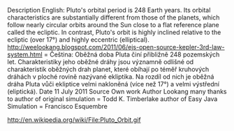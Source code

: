 Description	
English: Pluto's orbital period is 248 Earth years. Its orbital characteristics are substantially different from those of the planets, which follow nearly circular orbits around the Sun close to a flat reference plane called the ecliptic. In contrast, Pluto's orbit is highly inclined relative to the ecliptic (over 17°) and highly eccentric (elliptical).
http://weelookang.blogspot.com/2011/06/ejs-open-source-kepler-3rd-law-system.html =
Čeština: Oběžná doba Pluta činí přibližně 248 pozemských let. Charakteristiky jeho oběžné dráhy jsou významně odlišné od charakteristik oběžných drah planet, které obíhají po téměř kruhových dráhách v ploché rovině nazývané ekliptika. Na rozdíl od nich je oběžná dráha Pluta vůči ekliptice velmi nakloněná (více než 17°) a velmi výstřední (eliptická).
Date	11 July 2011
Source	Own work
Author	Lookang many thanks to author of original simulation = Todd K. Timberlake author of Easy Java Simulation = Francisco Esquembre

http://en.wikipedia.org/wiki/File:Pluto_Orbit.gif
